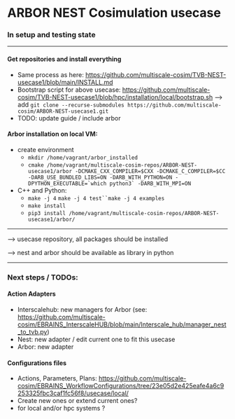 # ARBOR NEST Cosimulation usecase
### In setup and testing state
---
#### Get repositories and install everything
  - Same process as here: https://github.com/multiscale-cosim/TVB-NEST-usecase1/blob/main/INSTALL.md
  - Bootstrap script for above usecase: https://github.com/multiscale-cosim/TVB-NEST-usecase1/blob/hpc/installation/local/bootstrap.sh
  --> add `git clone --recurse-submodules https://github.com/multiscale-cosim/ARBOR-NEST-usecase1.git` 
  - TODO: update guide / include arbor
#### Arbor installation on local VM:
- create environment
  - `mkdir /home/vagrant/arbor_installed`
  - ```cmake /home/vagrant/multiscale-cosim-repos/ARBOR-NEST-usecase1/arbor -DCMAKE_CXX_COMPILER=$CXX -DCMAKE_C_COMPILER=$CC -DARB_USE_BUNDLED_LIBS=ON -DARB_WITH_PYTHON=ON -DPYTHON_EXECUTABLE=`which python3` -DARB_WITH_MPI=ON```
- C++ and Python: 
  - `make -j 4` `make -j 4 test``make -j 4 examples`
  - `make install`
  - `pip3 install /home/vagrant/multiscale-cosim-repos/ARBOR-NEST-usecase1/arbor/`

---
--> usecase repository, all packages should be installed

--> nest and arbor should be available as library in python

---
### Next steps / TODOs:
#### Action Adapters
  - Interscalehub: new managers for Arbor (see: https://github.com/multiscale-cosim/EBRAINS_InterscaleHUB/blob/main/Interscale_hub/manager_nest_to_tvb.py)
  - Nest: new adapter / edit current one to fit this usecase
  - Arbor: new adapter 
#### Configurations files
  - Actions, Parameters, Plans: https://github.com/multiscale-cosim/EBRAINS_WorkflowConfigurations/tree/23e05d2e425eafe4a6c9253325fbc3caf1fc56f8/usecase/local/
  - Create new ones or extend current ones?
  - for local and/or hpc systems ?
